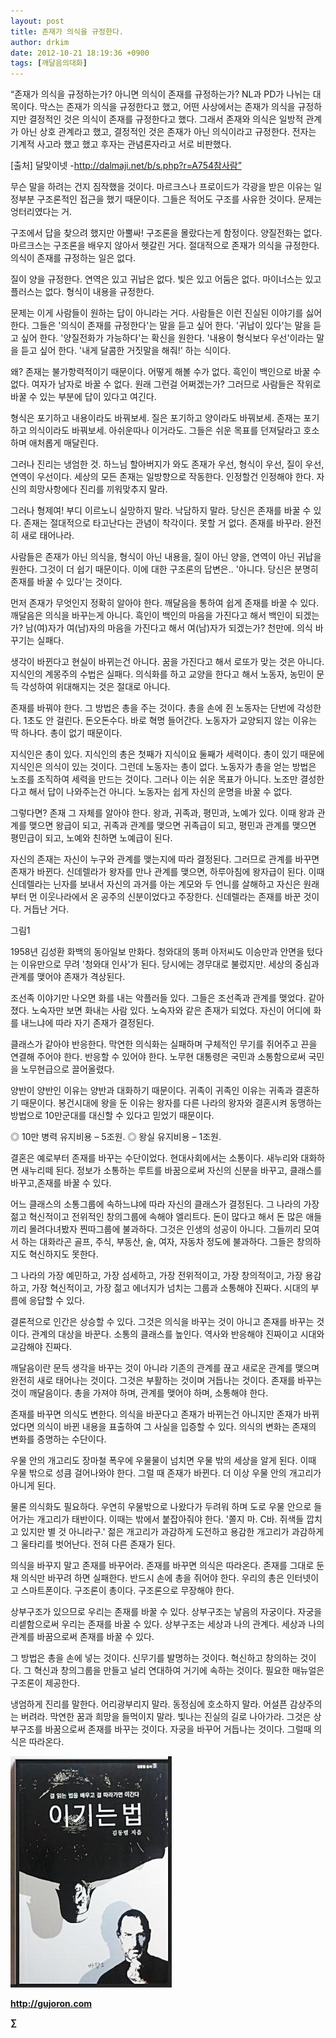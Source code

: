 ```yaml
---
layout: post
title: 존재가 의식을 규정한다.
author: drkim
date: 2012-10-21 18:19:36 +0900
tags: [깨달음의대화]
---
```

“존재가 의식을 규정하는가? 아니면 의식이 존재를 규정하는가? NL과 PD가 나뉘는 대목이다. 막스는 존재가 의식을 규정한다고 했고, 어떤 사상에서는 존재가 의식을 규정하지만 결정적인 것은 의식이 존재를 규정한다고 했다. 그래서 존재와 의식은 일방적 관계가 아닌 상호 관계라고 했고, 결정적인 것은 존재가 아닌 의식이라고 규정한다. 전자는 기계적 사고라 했고 했고 후자는 관념론자라고 서로 비판했다.

[출처] 달맞이넷 -http://dalmaji.net/b/s.php?r=A754참사람”

무슨 말을 하려는 건지 짐작했을 것이다. 마르크스나 프로이드가 각광을 받은 이유는 일정부분 구조론적인 접근을 했기 때문이다. 그들은 적어도 구조를 사유한 것이다. 문제는 엉터리였다는 거.

구조에서 답을 찾으려 했지만 아뿔싸! 구조론을 몰랐다는게 함정이다. 양질전화는 없다. 마르크스는 구조론을 배우지 않아서 헷갈린 거다. 절대적으로 존재가 의식을 규정한다. 의식이 존재를 규정하는 일은 없다.

질이 양을 규정한다. 연역은 있고 귀납은 없다. 빛은 있고 어둠은 없다. 마이너스는 있고 플러스는 없다. 형식이 내용을 규정한다.

문제는 이게 사람들이 원하는 답이 아니라는 거다. 사람들은 이런 진실된 이야기를 싫어한다. 그들은 '의식이 존재를 규정한다'는 말을 듣고 싶어 한다. '귀납이 있다'는 말을 듣고 싶어 한다. '양질전화가 가능하다'는 확신을 원한다. '내용이 형식보다 우선'이라는 말을 듣고 싶어 한다. '내게 달콤한 거짓말을 해줘!' 하는 식이다.

왜? 존재는 불가항력적이기 때문이다. 어떻게 해볼 수가 없다. 흑인이 백인으로 바꿀 수 없다. 여자가 남자로 바꿀 수 없다. 원래 그런걸 어쩌겠는가? 그러므로 사람들은 작위로 바꿀 수 있는 부분에 답이 있다고 여긴다.

형식은 포기하고 내용이라도 바꿔보세. 질은 포기하고 양이라도 바꿔보세. 존재는 포기하고 의식이라도 바꿔보세. 아쉬운따나 이거라도. 그들은 쉬운 목표를 던져달라고 호소하며 애처롭게 매달린다.

그러나 진리는 냉엄한 것. 하느님 할아버지가 와도 존재가 우선, 형식이 우선, 질이 우선, 연역이 우선이다. 세상의 모든 존재는 일방향으로 작동한다. 인정할건 인정해야 한다. 자신의 희망사항에다 진리를 끼워맞추지 말라.

그러나 형제여! 부디 이르노니 실망하지 말라. 낙담하지 말라. 당신은 존재를 바꿀 수 있다. 존재는 절대적으로 타고난다는 관념이 착각이다. 못할 거 없다. 존재를 바꾸라. 완전히 새로 태어나라.

사람들은 존재가 아닌 의식을, 형식이 아닌 내용을, 질이 아닌 양을, 연역이 아닌 귀납을 원한다. 그것이 더 쉽기 때문이다. 이에 대한 구조론의 답변은.. '아니다. 당신은 분명히 존재를 바꿀 수 있다'는 것이다.

먼저 존재가 무엇인지 정확히 알아야 한다. 깨달음을 통하여 쉽게 존재를 바꿀 수 있다. 깨달음은 의식을 바꾸는게 아니다. 흑인이 백인의 마음을 가진다고 해서 백인이 되겠는가? 남(여)자가 여(남)자의 마음을 가진다고 해서 여(남)자가 되겠는가? 천만에. 의식 바꾸기는 실패다.

생각이 바뀐다고 현실이 바뀌는건 아니다. 꿈을 가진다고 해서 로또가 맞는 것은 아니다. 지식인의 계몽주의 수법은 실패다. 의식화를 하고 교양을 한다고 해서 노동자, 농민이 문득 각성하여 위대해지는 것은 절대로 아니다.

존재를 바꿔야 한다. 그 방법은 총을 주는 것이다. 총을 손에 쥔 노동자는 단번에 각성한다. 1초도 안 걸린다. 돈오돈수다. 바로 혁명 들어간다. 노동자가 교양되지 않는 이유는 딱 하나다. 총이 없기 때문이다.

지식인은 총이 있다. 지식인의 총은 첫째가 지식이요 둘째가 세력이다. 총이 있기 때문에 지식인은 의식이 있는 것이다. 그런데 노동자는 총이 없다. 노동자가 총을 얻는 방법은 노조를 조직하여 세력을 만드는 것이다. 그러나 이는 쉬운 목표가 아니다. 노조만 결성한다고 해서 답이 나와주는건 아니다. 노동자는 쉽게 자신의 운명을 바꿀 수 없다.

그렇다면? 존재 그 자체를 알아야 한다. 왕과, 귀족과, 평민과, 노예가 있다. 이때 왕과 관계를 맺으면 왕급이 되고, 귀족과 관계를 맺으면 귀족급이 되고, 평민과 관계를 맺으면 평민급이 되고, 노예와 친하면 노예급이 된다.



자신의 존재는 자신이 누구와 관계를 맺는지에 따라 결정된다. 그러므로 관계를 바꾸면 존재가 바뀐다. 신데렐라가 왕자를 만나 관계를 맺으면, 하루아침에 왕자급이 된다. 이때 신데렐라는 닌자를 보내서 자신의 과거를 아는 계모와 두 언니를 살해하고 자신은 원래부터 먼 이웃나라에서 온 공주의 신분이었다고 주장한다. 신데렐라는 존재를 바꾼 것이다. 거듭난 거다.



그림1

1958년 김성환 화백의 동아일보 만화다. 청와대의 똥퍼 아저씨도 이승만과 안면을 텄다는 이유만으로 무려 '청와대 인사'가 된다. 당시에는 경무대로 불렀지만. 세상의 중심과 관계를 맺어야 존재가 격상된다.

조선족 이야기만 나오면 화를 내는 악플러들 있다. 그들은 조선족과 관계를 맺었다. 같아졌다. 노숙자만 보면 화내는 사람 있다. 노숙자와 같은 존재가 되었다. 자신이 어디에 화를 내느냐에 따라 자기 존재가 결정된다.

클래스가 같아야 반응한다. 막연한 의식화는 실패하며 구체적인 무기를 쥐어주고 끈을 연결해 주어야 한다. 반응할 수 있어야 한다. 노무현 대통령은 국민과 소통함으로써 국민을 노무현급으로 끌어올렸다.

양반이 양반인 이유는 양반과 대화하기 때문이다. 귀족이 귀족인 이유는 귀족과 결혼하기 때문이다. 봉건시대에 왕을 둔 이유는 왕자를 다른 나라의 왕자와 결혼시켜 동맹하는 방법으로 10만군대를 대신할 수 있다고 믿었기 때문이다.

◎ 10만 병력 유지비용 – 5조원. ◎ 왕실 유지비용 – 1조원.



결혼은 예로부터 존재를 바꾸는 수단이었다. 현대사회에서는 소통이다. 새누리와 대화하면 새누리떼 된다. 정보가 소통하는 루트를 바꿈으로써 자신의 신분을 바꾸고, 클래스를 바꾸고,존재를 바꿀 수 있다.

어느 클래스의 소통그룹에 속하느냐에 따라 자신의 클래스가 결정된다. 그 나라의 가장 젊고 혁신적이고 전위적인 창의그룹에 속해야 엘리트다. 돈이 많다고 해서 돈 많은 애들끼리 몰려다녀봤자 찐따그룹에 불과하다. 그것은 인생의 성공이 아니다. 그들끼리 모여서 하는 대화라곤 골프, 주식, 부동산, 술, 여자, 자동차 정도에 불과하다. 그들은 창의하지도 혁신하지도 못한다.

그 나라의 가장 예민하고, 가장 섬세하고, 가장 전위적이고, 가장 창의적이고, 가장 용감하고, 가장 혁신적이고, 가장 젊고 에너지가 넘치는 그룹과 소통해야 진짜다. 시대의 부름에 응답할 수 있다.

결론적으로 인간은 상승할 수 있다. 그것은 의식을 바꾸는 것이 아니고 존재를 바꾸는 것이다. 관계의 대상을 바꾼다. 소통의 클래스를 높인다. 역사와 반응해야 진짜이고 시대와 교감해야 진짜다.

깨달음이란 문득 생각을 바꾸는 것이 아니라 기존의 관계를 끊고 새로운 관계를 맺으며 완전히 새로 태어나는 것이다. 그것은 부활하는 것이며 거듭나는 것이다. 존재를 바꾸는 것이 깨달음이다. 총을 가져야 하며, 관계를 맺어야 하며, 소통해야 한다.

존재를 바꾸면 의식도 변한다. 의식을 바꾼다고 존재가 바뀌는건 아니지만 존재가 바뀌었다면 의식이 바뀐 내용을 표출하여 그 사실을 입증할 수 있다. 의식의 변화는 존재의 변화를 증명하는 수단이다.

우물 안의 개고리도 장마철 폭우에 우물물이 넘치면 우물 밖의 세상을 알게 된다. 이때 우물 밖으로 성큼 걸어나와야 한다. 그럴 때 존재가 바뀐다. 더 이상 우물 안의 개고리가 아니게 된다.

물론 의식화도 필요하다. 우연히 우물밖으로 나왔다가 두려워 하며 도로 우물 안으로 들어가는 개고리가 태반이다. 이때는 밖에서 붙잡아줘야 한다. '쫄지 마. C바. 쥐색들 깝치고 있지만 별 것 아니라구.' 젊은 개고리가 과감하게 도전하고 용감한 개고리가 과감하게 그 울타리를 벗어난다. 전혀 다른 존재가 된다.

의식을 바꾸지 말고 존재를 바꾸어라. 존재를 바꾸면 의식은 따라온다. 존재를 그대로 둔 채 의식만 바꾸려 하면 실패한다. 반드시 손에 총을 쥐어야 한다. 우리의 총은 인터넷이고 스마트폰이다. 구조론이 총이다. 구조론으로 무장해야 한다.



상부구조가 있으므로 우리는 존재를 바꿀 수 있다. 상부구조는 낳음의 자궁이다. 자궁을 리셑함으로써 우리는 존재를 바꿀 수 있다. 상부구조는 세상과 나의 관계다. 세상과 나의 관계를 바꿈으로써 존재를 바꿀 수 있다.



그 방법은 총을 손에 넣는 것이다. 신무기를 발명하는 것이다. 혁신하고 창의하는 것이다. 그 혁신과 창의그룹을 만들고 널리 연대하여 거기에 속하는 것이다. 필요한 매뉴얼은 구조론이 제공한다.

냉엄하게 진리를 말한다. 어리광부리지 말라. 동정심에 호소하지 말라. 어설픈 감상주의는 버려라. 막연한 꿈과 희망을 들먹이지 말라. 빛나는 진실의 길로 나아가라. 그것은 상부구조를 바꿈으로써 존재를 바꾸는 것이다. 자궁을 바꾸어 거듭나는 것이다. 그럴때 의식은 따라온다.

















![](/files/attach/images/199/290/248/123456.JPG)







**http://gujoron.com** 


**∑**
